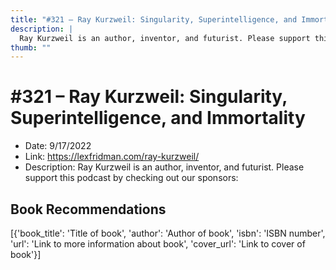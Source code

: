 ```yaml
---
title: "#321 – Ray Kurzweil: Singularity, Superintelligence, and Immortality"
description: |
  Ray Kurzweil is an author, inventor, and futurist. Please support this podcast by checking out our sponsors:"
thumb: ""
---
```


# #321 – Ray Kurzweil: Singularity, Superintelligence, and Immortality

  - Date: 9/17/2022
  - Link: https://lexfridman.com/ray-kurzweil/
  - Description: Ray Kurzweil is an author, inventor, and futurist. Please support this podcast by checking out our sponsors:

## Book Recommendations

[{'book_title': 'Title of book', 'author': 'Author of book', 'isbn': 'ISBN number', 'url': 'Link to more information about book', 'cover_url': 'Link to cover of book'}]
